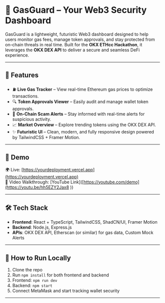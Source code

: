 # 🚨 GasGuard – Your Web3 Security Dashboard

GasGuard is a lightweight, futuristic Web3 dashboard designed to help users monitor gas fees, manage token approvals, and stay protected from on-chain threats in real time. Built for the **OKX ETHcc Hackathon**, it leverages the **OKX DEX API** to deliver a secure and seamless DeFi experience.

---

## 🔐 Features

- ⛽ **Live Gas Tracker** – View real-time Ethereum gas prices to optimize transactions.
- 🔍 **Token Approvals Viewer** – Easily audit and manage wallet token approvals.
- 🚨 **On-Chain Scam Alerts** – Stay informed with real-time alerts for suspicious activity.
- 📈 **Market Overview** – Explore trending tokens using the OKX DEX API.
- ✨ **Futuristic UI** – Clean, modern, and fully responsive design powered by TailwindCSS + Framer Motion.

---

## 🚀 Demo

🌍 Live: [https://yourdeployment.vercel.app](https://yourdeployment.vercel.app)  
🎥 Video Walkthrough: [YouTube Link]([https://youtube.com/demo](https://youtu.be/hh5EZY2Jax8 ))

---

## 🛠 Tech Stack

- **Frontend**: React + TypeScript, TailwindCSS, ShadCN/UI, Framer Motion  
- **Backend**: Node.js, Express.js  
- **APIs**: OKX DEX API, Etherscan (or similar) for gas data, Custom Mock Alerts

---

## 📜 How to Run Locally
1. Clone the repo
2. Run `npm install` for both frontend and backend
3. Frontend: `npm run dev`
4. Backend: `npm start`
5. Connect MetaMask and start tracking wallet security

---

